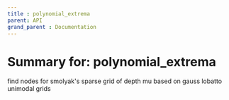 ```yaml
---
title : polynomial_extrema
parent: API
grand_parent : Documentation
---
```

# Summary for: **polynomial_extrema**

find nodes for smolyak's sparse grid of depth mu based on gauss lobatto
unimodal grids

